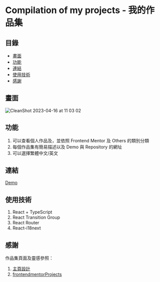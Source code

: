 # Compilation of my projects - 我的作品集

## 目錄

- [畫面](#畫面)
- [功能](#功能)
- [連結](#連結)
- [使用技術](#使用技術)
- [感謝](#感謝)


## 畫面

![CleanShot 2023-04-16 at 11 03 02](https://user-images.githubusercontent.com/77038018/232264041-c4272aec-3cbf-46e5-96c5-5cd965751f8e.gif)

## 功能

1. 可以查看個人作品及，並依照 Frontend Mentor 及 Others 的類別分類
2. 每個作品集有簡易描述以及 Demo 與 Repository 的網址
3. 可以選擇繁體中文/英文

## 連結

[Demo](https://compilation-of-frontend-metor-challenges.vercel.app/)

## 使用技術

1. React + TypeScript
2. React Transition Group
3. React Router
4. React-i18next

## 感謝

作品集頁面及靈感參照：

1. [主頁設計](https://dribbble.com/shots/17289331-Silvia-Sguotti-Menu-concept)
2. [frontendmentorProjects](https://github.com/visualdenniss/frontendmentorProjects)


